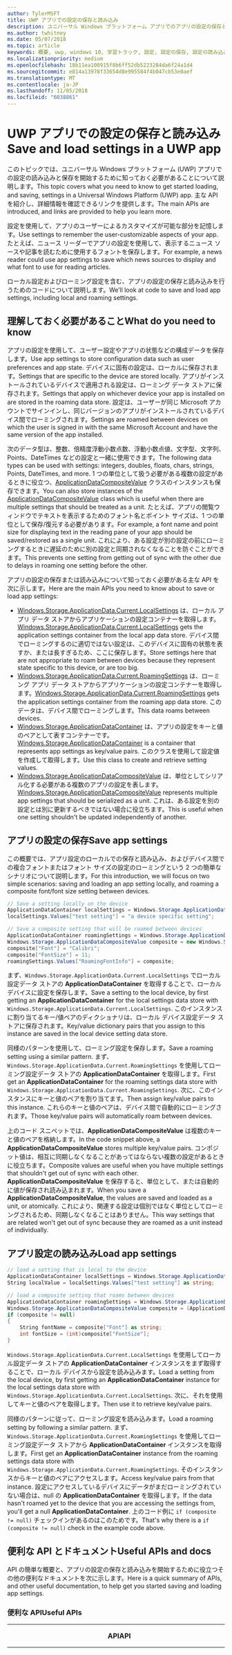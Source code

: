 ```yaml
---
author: TylerMSFT
title: UWP アプリでの設定の保存と読み込み
description: ユニバーサル Windows プラットフォーム アプリでのアプリの設定の保存と読み込みについて説明します。
ms.author: twhitney
ms.date: 05/07/2018
ms.topic: article
keywords: 概要, uwp, windows 10, 学習トラック, 設定, 設定の保存, 設定の読み込み
ms.localizationpriority: medium
ms.openlocfilehash: 18b11ea100915f8b6ff52db5223284da6f24a1d4
ms.sourcegitcommit: e814a13978f33654d8e995584f4b047cb53e0aef
ms.translationtype: MT
ms.contentlocale: ja-JP
ms.lasthandoff: 11/05/2018
ms.locfileid: "6038861"
---
```

# <a name="save-and-load-settings-in-a-uwp-app"></a><span data-ttu-id="82df7-104">UWP アプリでの設定の保存と読み込み</span><span class="sxs-lookup"><span data-stu-id="82df7-104">Save and load settings in a UWP app</span></span>

<span data-ttu-id="82df7-105">このトピックでは、ユニバーサル Windows プラットフォーム (UWP) アプリでの設定の読み込みと保存を開始するために知っておく必要があることについて説明します。</span><span class="sxs-lookup"><span data-stu-id="82df7-105">This topic covers what you need to know to get started loading, and saving, settings in a Universal Windows Platform (UWP) app.</span></span> <span data-ttu-id="82df7-106">主な API を紹介し、詳細情報を確認できるリンクを提供します。</span><span class="sxs-lookup"><span data-stu-id="82df7-106">The main APIs are introduced, and links are provided to help you learn more.</span></span>

<span data-ttu-id="82df7-107">設定を使用して、アプリのユーザーによるカスタマイズが可能な部分を記憶します。</span><span class="sxs-lookup"><span data-stu-id="82df7-107">Use settings to remember the user-customizable aspects of your app.</span></span> <span data-ttu-id="82df7-108">たとえば、ニュース リーダーでアプリの設定を使用して、表示するニュース ソースや記事を読むために使用するフォントを保存します。</span><span class="sxs-lookup"><span data-stu-id="82df7-108">For example, a news reader could use app settings to save which news sources to display and what font to use for reading articles.</span></span>

<span data-ttu-id="82df7-109">ローカル設定およびローミング設定を含む、アプリの設定の保存と読み込みを行うためのコードについて説明します。</span><span class="sxs-lookup"><span data-stu-id="82df7-109">We’ll look at code to save and load app settings, including local and roaming settings.</span></span>

## <a name="what-do-you-need-to-know"></a><span data-ttu-id="82df7-110">理解しておく必要があること</span><span class="sxs-lookup"><span data-stu-id="82df7-110">What do you need to know</span></span>

<span data-ttu-id="82df7-111">アプリの設定を使用して、ユーザー設定やアプリの状態などの構成データを保存します。</span><span class="sxs-lookup"><span data-stu-id="82df7-111">Use app settings to store configuration data such as user preferences and app state.</span></span>  <span data-ttu-id="82df7-112">デバイスに固有の設定は、ローカルに保存されます。</span><span class="sxs-lookup"><span data-stu-id="82df7-112">Settings that are specific to the device are stored locally.</span></span> <span data-ttu-id="82df7-113">アプリがインストールされているデバイスで適用される設定は、ローミング データ ストアに保存されます。</span><span class="sxs-lookup"><span data-stu-id="82df7-113">Settings that apply on whichever device your app is installed on are stored in the roaming data store.</span></span> <span data-ttu-id="82df7-114">設定は、ユーザーが同じ Microsoft アカウントでサインインし、同じバージョンのアプリがインストールされているデバイス間でローミングされます。</span><span class="sxs-lookup"><span data-stu-id="82df7-114">Settings are roamed between devices on which the user is signed in with the same Microsoft Account and have the same version of the app installed.</span></span>

<span data-ttu-id="82df7-115">次のデータ型は、整数、倍精度浮動小数点数、浮動小数点値、文字型、文字列、Points、DateTimes などの設定と一緒に使用できます。</span><span class="sxs-lookup"><span data-stu-id="82df7-115">The following data types can be used with settings: integers, doubles, floats, chars, strings, Points, DateTimes, and more.</span></span> <span data-ttu-id="82df7-116">1 つの単位として扱う必要がある複数の設定があるときに役立つ、[ApplicationDataCompositeValue](https://docs.microsoft.com/uwp/api/Windows.Storage.ApplicationDataCompositeValue) クラスのインスタンスも保存できます。</span><span class="sxs-lookup"><span data-stu-id="82df7-116">You can also store instances of the [ApplicationDataCompositeValue](https://docs.microsoft.com/uwp/api/Windows.Storage.ApplicationDataCompositeValue) class which is useful when there are multiple settings that should be treated as a unit.</span></span> <span data-ttu-id="82df7-117">たとえば、アプリの閲覧ウィンドウでテキストを表示するためのフォント名とポイント サイズは、1 つの単位として保存/復元する必要があります。</span><span class="sxs-lookup"><span data-stu-id="82df7-117">For example, a font name and point size for displaying text in the reading pane of your app should be saved/restored as a single unit.</span></span> <span data-ttu-id="82df7-118">これにより、ある設定が別の設定の前にローミングするときに遅延のために別の設定と同期されなくなることを防ぐことができます。</span><span class="sxs-lookup"><span data-stu-id="82df7-118">This prevents one setting from getting out of sync with the other due to delays in roaming one setting before the other.</span></span>

<span data-ttu-id="82df7-119">アプリの設定の保存または読み込みについて知っておく必要がある主な API を次に示します。</span><span class="sxs-lookup"><span data-stu-id="82df7-119">Here are the main APIs you need to know about to save or load app settings:</span></span>

- <span data-ttu-id="82df7-120">[Windows.Storage.ApplicationData.Current.LocalSettings](https://docs.microsoft.com/uwp/api/Windows.Storage.ApplicationData#Windows_Storage_ApplicationData_LocalSettings) は、ローカル アプリ データ ストアからアプリケーションの設定コンテナーを取得します。</span><span class="sxs-lookup"><span data-stu-id="82df7-120">[Windows.Storage.ApplicationData.Current.LocalSettings](https://docs.microsoft.com/uwp/api/Windows.Storage.ApplicationData#Windows_Storage_ApplicationData_LocalSettings) gets the application settings container from the local app data store.</span></span> <span data-ttu-id="82df7-121">デバイス間でローミングするのに適切ではない設定は、このデバイスに固有の状態を表すか、または長すぎるため、ここに保存します。</span><span class="sxs-lookup"><span data-stu-id="82df7-121">Store settings here that are not appropriate to roam between devices because they represent state specific to this device, or are too big.</span></span>
- <span data-ttu-id="82df7-122">[Windows.Storage.ApplicationData.Current.RoamingSettings](https://docs.microsoft.com/uwp/api/windows.storage.applicationdata.roamingsettings#Windows_Storage_ApplicationData_RoamingSettings) は、ローミング アプリ データ ストアからアプリケーションの設定コンテナーを取得します。</span><span class="sxs-lookup"><span data-stu-id="82df7-122">[Windows.Storage.ApplicationData.Current.RoamingSettings](https://docs.microsoft.com/uwp/api/windows.storage.applicationdata.roamingsettings#Windows_Storage_ApplicationData_RoamingSettings) gets the application settings container from the roaming app data store.</span></span> <span data-ttu-id="82df7-123">このデータは、デバイス間でローミングします。</span><span class="sxs-lookup"><span data-stu-id="82df7-123">This data roams between devices.</span></span>
- <span data-ttu-id="82df7-124">[Windows.Storage.ApplicationDataContainer](https://docs.microsoft.com/uwp/api/windows.storage.applicationdatacontainer) は、アプリの設定をキーと値のペアとして表すコンテナーです。</span><span class="sxs-lookup"><span data-stu-id="82df7-124">[Windows.Storage.ApplicationDataContainer](https://docs.microsoft.com/uwp/api/windows.storage.applicationdatacontainer) is a container that represents app settings as key/value pairs.</span></span> <span data-ttu-id="82df7-125">このクラスを使用して設定値を作成して取得します。</span><span class="sxs-lookup"><span data-stu-id="82df7-125">Use this class to create and retrieve setting values.</span></span>
- <span data-ttu-id="82df7-126">[Windows.Storage.ApplicationDataCompositeValue](https://docs.microsoft.com/uwp/api/Windows.Storage.ApplicationDataCompositeValue) は、単位としてシリアル化する必要がある複数のアプリの設定を表します。</span><span class="sxs-lookup"><span data-stu-id="82df7-126">[Windows.Storage.ApplicationDataCompositeValue](https://docs.microsoft.com/uwp/api/Windows.Storage.ApplicationDataCompositeValue) represents multiple app settings that should be serialized as a unit.</span></span> <span data-ttu-id="82df7-127">これは、ある設定を別の設定とは別に更新するべきではない場合に役立ちます。</span><span class="sxs-lookup"><span data-stu-id="82df7-127">This is useful when one setting shouldn't be updated independently of another.</span></span>

## <a name="save-app-settings"></a><span data-ttu-id="82df7-128">アプリの設定の保存</span><span class="sxs-lookup"><span data-stu-id="82df7-128">Save app settings</span></span>

<span data-ttu-id="82df7-129">この概要では、アプリ設定のローカルでの保存と読み込み、およびデバイス間での複合フォントまたはフォント サイズの設定のローミングという 2 つの簡単なシナリオについて説明します。</span><span class="sxs-lookup"><span data-stu-id="82df7-129">For this introduction, we will focus on two simple scenarios: saving and loading an app setting locally, and roaming a composite font/font size setting between devices.</span></span>

 ```csharp
// Save a setting locally on the device
ApplicationDataContainer localSettings = Windows.Storage.ApplicationData.Current.LocalSettings;
localSettings.Values["test setting"] = "a device specific setting";

// Save a composite setting that will be roamed between devices
ApplicationDataContainer roamingSettings = Windows.Storage.ApplicationData.Current.RoamingSettings;
Windows.Storage.ApplicationDataCompositeValue composite = new Windows.Storage.ApplicationDataCompositeValue();
composite["Font"] = "Calibri";
composite["FontSize"] = 11;
roamingSettings.Values["RoamingFontInfo"] = composite;
 ```

<span data-ttu-id="82df7-130">まず、`Windows.Storage.ApplicationData.Current.LocalSettings` でローカル設定データ ストアの **ApplicationDataContainer** を取得することで、ローカル デバイスに設定を保存します。</span><span class="sxs-lookup"><span data-stu-id="82df7-130">Save a setting to the local device, by first getting an **ApplicationDataContainer** for the local settings data store with `Windows.Storage.ApplicationData.Current.LocalSettings`.</span></span> <span data-ttu-id="82df7-131">このインスタンスに割り当てるキー/値ペアのディクショナリは、ローカル デバイス設定データ ストアに保存されます。</span><span class="sxs-lookup"><span data-stu-id="82df7-131">Key/value dictionary pairs that you assign to this instance are saved in the local device setting data store.</span></span>

<span data-ttu-id="82df7-132">同様のパターンを使用して、ローミング設定を保存します。</span><span class="sxs-lookup"><span data-stu-id="82df7-132">Save a roaming setting using a similar pattern.</span></span> <span data-ttu-id="82df7-133">まず、`Windows.Storage.ApplicationData.Current.RoamingSettings` を使用してローミング設定データ ストアの **ApplicationDataContainer** を取得します。</span><span class="sxs-lookup"><span data-stu-id="82df7-133">First get an **ApplicationDataContainer** for the roaming settings data store with `Windows.Storage.ApplicationData.Current.RoamingSettings`.</span></span> <span data-ttu-id="82df7-134">次に、このインスタンスにキーと値のペアを割り当てます。</span><span class="sxs-lookup"><span data-stu-id="82df7-134">Then assign key/value pairs to this instance.</span></span>  <span data-ttu-id="82df7-135">これらのキーと値のペアは、デバイス間で自動的にローミングされます。</span><span class="sxs-lookup"><span data-stu-id="82df7-135">Those key/value pairs will automatically roam between devices.</span></span>

<span data-ttu-id="82df7-136">上のコード スニペットでは、**ApplicationDataCompositeValue** は複数のキーと値のペアを格納します。</span><span class="sxs-lookup"><span data-stu-id="82df7-136">In the code snippet above, a  **ApplicationDataCompositeValue** stores multiple key/value pairs.</span></span> <span data-ttu-id="82df7-137">コンポジット値は、相互に同期しなくなることがあってはならない複数の設定があるときに役立ちます。</span><span class="sxs-lookup"><span data-stu-id="82df7-137">Composite values are useful when you have multiple settings that shouldn't get out of sync with each other.</span></span> <span data-ttu-id="82df7-138">**ApplicationDataCompositeValue** を保存すると、単位として、または自動的に値が保存され読み込まれます。</span><span class="sxs-lookup"><span data-stu-id="82df7-138">When you save a **ApplicationDataCompositeValue**, the values are saved and loaded as a unit, or atomically.</span></span> <span data-ttu-id="82df7-139">これにより、関連する設定は個別ではなく単位としてローミングされるため、同期しなくなることはありません。</span><span class="sxs-lookup"><span data-stu-id="82df7-139">This way settings that are related won't get out of sync because they are roamed as a unit instead of individually.</span></span>

## <a name="load-app-settings"></a><span data-ttu-id="82df7-140">アプリ設定の読み込み</span><span class="sxs-lookup"><span data-stu-id="82df7-140">Load app settings</span></span>

```csharp
// load a setting that is local to the device
ApplicationDataContainer localSettings = Windows.Storage.ApplicationData.Current.LocalSettings;
String localValue = localSettings.Values["test setting"] as string;

// load a composite setting that roams between devices
ApplicationDataContainer roamingSettings = Windows.Storage.ApplicationData.Current.RoamingSettings;
Windows.Storage.ApplicationDataCompositeValue composite = (ApplicationDataCompositeValue)roamingSettings.Values["RoamingFontInfo"];
if (composite != null)
{
    String fontName = composite["Font"] as string;
    int fontSize = (int)composite["FontSize"];
}
```

<span data-ttu-id="82df7-141">`Windows.Storage.ApplicationData.Current.LocalSettings` を使用してローカル設定データ ストアの **ApplicationDataContainer** インスタンスをまず取得することで、ローカル デバイスから設定を読み込みます。</span><span class="sxs-lookup"><span data-stu-id="82df7-141">Load a setting from the local device, by first getting an **ApplicationDataContainer** instance for the local settings data store with `Windows.Storage.ApplicationData.Current.LocalSettings`.</span></span> <span data-ttu-id="82df7-142">次に、それを使用してキーと値のペアを取得します。</span><span class="sxs-lookup"><span data-stu-id="82df7-142">Then use it to retrieve key/value pairs.</span></span>

<span data-ttu-id="82df7-143">同様のパターンに従って、ローミング設定を読み込みます。</span><span class="sxs-lookup"><span data-stu-id="82df7-143">Load a roaming setting by following a similar pattern.</span></span> <span data-ttu-id="82df7-144">まず、`Windows.Storage.ApplicationData.Current.RoamingSettings` を使用してローミング設定データ ストアから **ApplicationDataContainer** インスタンスを取得します。</span><span class="sxs-lookup"><span data-stu-id="82df7-144">First get an **ApplicationDataContainer** instance from the roaming settings data store with `Windows.Storage.ApplicationData.Current.RoamingSettings`.</span></span> <span data-ttu-id="82df7-145">そのインスタンスからキーと値のペアにアクセスします。</span><span class="sxs-lookup"><span data-stu-id="82df7-145">Access key/value pairs from that instance.</span></span> <span data-ttu-id="82df7-146">設定にアクセスしているデバイスにデータがまだローミングされていない場合は、null の **ApplicationDataContainer** を取得します。</span><span class="sxs-lookup"><span data-stu-id="82df7-146">If the data hasn't roamed yet to the device that you are accessing the settings from, you'll get a null **ApplicationDataContainer**.</span></span> <span data-ttu-id="82df7-147">上のコード例に `if (composite != null)` チェックインがあるのはこのためです。</span><span class="sxs-lookup"><span data-stu-id="82df7-147">That's why there is a `if (composite != null)` check in the example code above.</span></span>

## <a name="useful-apis-and-docs"></a><span data-ttu-id="82df7-148">便利な API とドキュメント</span><span class="sxs-lookup"><span data-stu-id="82df7-148">Useful APIs and docs</span></span>

<span data-ttu-id="82df7-149">API の簡単な概要と、アプリの設定の保存と読み込みを開始するために役立つその他の便利なドキュメントを次に示します。</span><span class="sxs-lookup"><span data-stu-id="82df7-149">Here is a quick summary of APIs, and other useful documentation, to help get you started saving and loading app settings.</span></span>

### <a name="useful-apis"></a><span data-ttu-id="82df7-150">便利な API</span><span class="sxs-lookup"><span data-stu-id="82df7-150">Useful APIs</span></span>

| <span data-ttu-id="82df7-151">API</span><span class="sxs-lookup"><span data-stu-id="82df7-151">API</span></span> | <span data-ttu-id="82df7-152">説明</span><span class="sxs-lookup"><span data-stu-id="82df7-152">Description</span></span> |
|------|---------------|
| [<span data-ttu-id="82df7-153">ApplicationData.LocalSettings</span><span class="sxs-lookup"><span data-stu-id="82df7-153">ApplicationData.LocalSettings</span></span>](https://msdn.microsoft.com/library/windows/apps/windows.storage.applicationdata.temporaryfolder) | <span data-ttu-id="82df7-154">ローカル アプリ データ ストアからアプリケーション設定コンテナーを取得します。</span><span class="sxs-lookup"><span data-stu-id="82df7-154">Gets the application settings container from the local app data store.</span></span> |
| [<span data-ttu-id="82df7-155">ApplicationData.RoamingSettings</span><span class="sxs-lookup"><span data-stu-id="82df7-155">ApplicationData.RoamingSettings</span></span>](https://docs.microsoft.com/uwp/api/windows.storage.applicationdata.roamingsettings) | <span data-ttu-id="82df7-156">ローミング アプリ データ ストアからアプリケーション設定コンテナーを取得します。</span><span class="sxs-lookup"><span data-stu-id="82df7-156">Gets the application settings container from the roaming app data store.</span></span> |
| [<span data-ttu-id="82df7-157">ApplicationDataContainer</span><span class="sxs-lookup"><span data-stu-id="82df7-157">ApplicationDataContainer</span></span>](https://docs.microsoft.com/uwp/api/windows.storage.applicationdatacontainer) | <span data-ttu-id="82df7-158">コンテナー階層の作成、削除、列挙、および移動をサポートするアプリの設定のコンテナーです。</span><span class="sxs-lookup"><span data-stu-id="82df7-158">A container for app settings that supports creating, deleting, enumerating, and traversing the container hierarchy.</span></span> |
| [<span data-ttu-id="82df7-159">Windows.UI.ApplicationSettings Namespace</span><span class="sxs-lookup"><span data-stu-id="82df7-159">Windows.UI.ApplicationSettings Namespace</span></span>](https://docs.microsoft.com/uwp/api/windows.ui.applicationsettings) | <span data-ttu-id="82df7-160">Windows シェルの設定ウィンドウに表示されるアプリの設定を定義するために使用するクラスを指定します。</span><span class="sxs-lookup"><span data-stu-id="82df7-160">Provides classes that you'll use to define the app settings that appear in the settings pane of the Windows shell.</span></span> |

### <a name="useful-docs"></a><span data-ttu-id="82df7-161">役立つドキュメント</span><span class="sxs-lookup"><span data-stu-id="82df7-161">Useful docs</span></span>

| <span data-ttu-id="82df7-162">トピック</span><span class="sxs-lookup"><span data-stu-id="82df7-162">Topic</span></span> | <span data-ttu-id="82df7-163">説明</span><span class="sxs-lookup"><span data-stu-id="82df7-163">Description</span></span> |
|-------|----------------|
| [<span data-ttu-id="82df7-164">アプリ設定のガイドライン</span><span class="sxs-lookup"><span data-stu-id="82df7-164">Guidelines for app settings</span></span>](https://docs.microsoft.com/windows/uwp/design/app-settings/guidelines-for-app-settings) | <span data-ttu-id="82df7-165">アプリ設定を作成し表示する際のベスト プラクティスについて説明します。</span><span class="sxs-lookup"><span data-stu-id="82df7-165">Describes best practices for creating and displaying app settings.</span></span> |
| [<span data-ttu-id="82df7-166">設定と他のアプリ データを保存して取得する</span><span class="sxs-lookup"><span data-stu-id="82df7-166">Store and retrieve settings and other app data</span></span>](https://docs.microsoft.com/windows/uwp/design/app-settings/store-and-retrieve-app-data#create-and-read-a-local-file) | <span data-ttu-id="82df7-167">ローミング設定など、設定の保存と取得に関するチュートリアルです。</span><span class="sxs-lookup"><span data-stu-id="82df7-167">Walk-through for saving and retrieving settings, including roaming settings.</span></span> |

## <a name="useful-code-samples"></a><span data-ttu-id="82df7-168">役立つコード サンプル</span><span class="sxs-lookup"><span data-stu-id="82df7-168">Useful code samples</span></span>

| <span data-ttu-id="82df7-169">コード サンプル</span><span class="sxs-lookup"><span data-stu-id="82df7-169">Code sample</span></span> | <span data-ttu-id="82df7-170">説明</span><span class="sxs-lookup"><span data-stu-id="82df7-170">Description</span></span> |
|-----------------|---------------|
| [<span data-ttu-id="82df7-171">アプリケーション データ サンプル</span><span class="sxs-lookup"><span data-stu-id="82df7-171">Application data sample</span></span>](https://github.com/Microsoft/Windows-universal-samples/tree/master/Samples/ApplicationData) | <span data-ttu-id="82df7-172">設定に焦点を当てたシナリオ 2-4</span><span class="sxs-lookup"><span data-stu-id="82df7-172">Scenarios 2-4 focus on settings</span></span> |